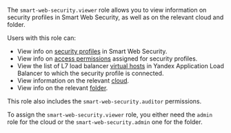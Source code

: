 The `smart-web-security.viewer` role allows you to view information on security profiles in Smart Web Security, as well as on the relevant cloud and folder.

Users with this role can:
* View info on [security profiles](../../smartwebsecurity/concepts/profiles.md) in Smart Web Security.
* View info on [access permissions](../../iam/concepts/access-control/index.md) assigned for security profiles.
* View the list of L7 load balancer [virtual hosts](../../application-load-balancer/concepts/http-router.md#virtual-host) in Yandex Application Load Balancer to which the security profile is connected.
* View information on the relevant [cloud](../../resource-manager/concepts/resources-hierarchy.md#cloud).
* View info on the relevant [folder](../../resource-manager/concepts/resources-hierarchy.md#folder).

This role also includes the `smart-web-security.auditor` permissions.

To assign the `smart-web-security.viewer` role, you either need the `admin` role for the cloud or the `smart-web-security.admin` one for the folder.